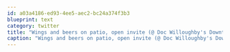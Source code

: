 ```yaml
---
id: a03a4186-ed93-4ee5-aec2-bc24a374f3b3
blueprint: text
category: twitter
title: "Wings and beers on patio, open invite (@ Doc Willoughby's Downtown Pub‎) http://4sq.com/qSN9wm"
caption: "Wings and beers on patio, open invite (@ Doc Willoughby's Downtown Pub‎) http://4sq.com/qSN9wm"
---
```

